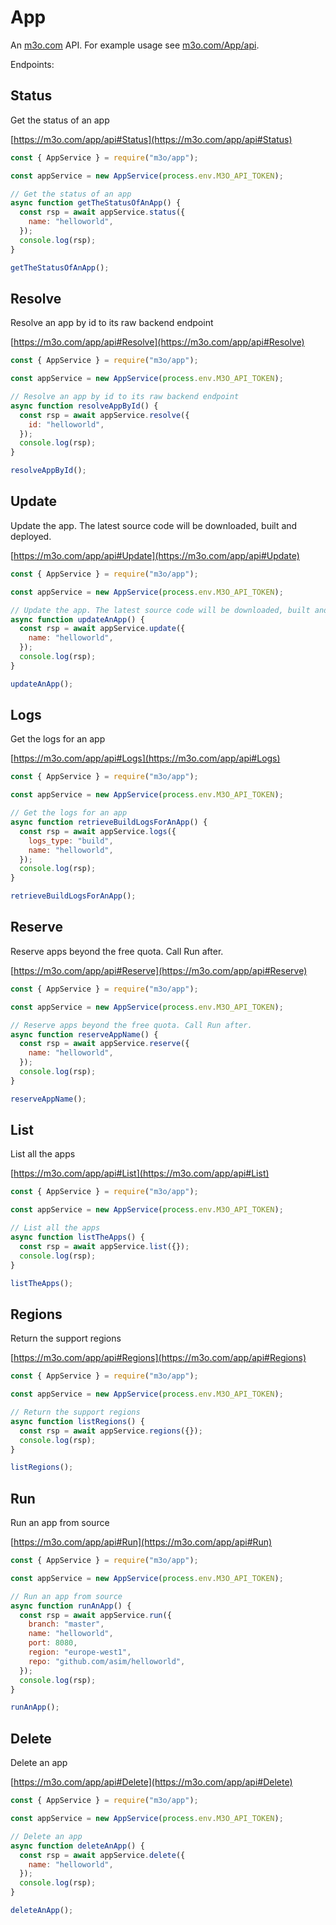 # App

An [m3o.com](https://m3o.com) API. For example usage see [m3o.com/App/api](https://m3o.com/App/api).

Endpoints:

## Status

Get the status of an app

[https://m3o.com/app/api#Status](https://m3o.com/app/api#Status)

```js
const { AppService } = require("m3o/app");

const appService = new AppService(process.env.M3O_API_TOKEN);

// Get the status of an app
async function getTheStatusOfAnApp() {
  const rsp = await appService.status({
    name: "helloworld",
  });
  console.log(rsp);
}

getTheStatusOfAnApp();
```

## Resolve

Resolve an app by id to its raw backend endpoint

[https://m3o.com/app/api#Resolve](https://m3o.com/app/api#Resolve)

```js
const { AppService } = require("m3o/app");

const appService = new AppService(process.env.M3O_API_TOKEN);

// Resolve an app by id to its raw backend endpoint
async function resolveAppById() {
  const rsp = await appService.resolve({
    id: "helloworld",
  });
  console.log(rsp);
}

resolveAppById();
```

## Update

Update the app. The latest source code will be downloaded, built and deployed.

[https://m3o.com/app/api#Update](https://m3o.com/app/api#Update)

```js
const { AppService } = require("m3o/app");

const appService = new AppService(process.env.M3O_API_TOKEN);

// Update the app. The latest source code will be downloaded, built and deployed.
async function updateAnApp() {
  const rsp = await appService.update({
    name: "helloworld",
  });
  console.log(rsp);
}

updateAnApp();
```

## Logs

Get the logs for an app

[https://m3o.com/app/api#Logs](https://m3o.com/app/api#Logs)

```js
const { AppService } = require("m3o/app");

const appService = new AppService(process.env.M3O_API_TOKEN);

// Get the logs for an app
async function retrieveBuildLogsForAnApp() {
  const rsp = await appService.logs({
    logs_type: "build",
    name: "helloworld",
  });
  console.log(rsp);
}

retrieveBuildLogsForAnApp();
```

## Reserve

Reserve apps beyond the free quota. Call Run after.

[https://m3o.com/app/api#Reserve](https://m3o.com/app/api#Reserve)

```js
const { AppService } = require("m3o/app");

const appService = new AppService(process.env.M3O_API_TOKEN);

// Reserve apps beyond the free quota. Call Run after.
async function reserveAppName() {
  const rsp = await appService.reserve({
    name: "helloworld",
  });
  console.log(rsp);
}

reserveAppName();
```

## List

List all the apps

[https://m3o.com/app/api#List](https://m3o.com/app/api#List)

```js
const { AppService } = require("m3o/app");

const appService = new AppService(process.env.M3O_API_TOKEN);

// List all the apps
async function listTheApps() {
  const rsp = await appService.list({});
  console.log(rsp);
}

listTheApps();
```

## Regions

Return the support regions

[https://m3o.com/app/api#Regions](https://m3o.com/app/api#Regions)

```js
const { AppService } = require("m3o/app");

const appService = new AppService(process.env.M3O_API_TOKEN);

// Return the support regions
async function listRegions() {
  const rsp = await appService.regions({});
  console.log(rsp);
}

listRegions();
```

## Run

Run an app from source

[https://m3o.com/app/api#Run](https://m3o.com/app/api#Run)

```js
const { AppService } = require("m3o/app");

const appService = new AppService(process.env.M3O_API_TOKEN);

// Run an app from source
async function runAnApp() {
  const rsp = await appService.run({
    branch: "master",
    name: "helloworld",
    port: 8080,
    region: "europe-west1",
    repo: "github.com/asim/helloworld",
  });
  console.log(rsp);
}

runAnApp();
```

## Delete

Delete an app

[https://m3o.com/app/api#Delete](https://m3o.com/app/api#Delete)

```js
const { AppService } = require("m3o/app");

const appService = new AppService(process.env.M3O_API_TOKEN);

// Delete an app
async function deleteAnApp() {
  const rsp = await appService.delete({
    name: "helloworld",
  });
  console.log(rsp);
}

deleteAnApp();
```
